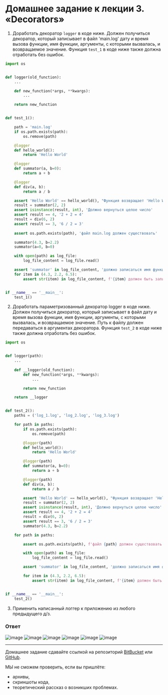 # Домашнее задание к лекции 3. «Decorators»

1. Доработать декоратор `logger` в коде ниже. Должен получиться декоратор, который записывает в файл 'main.log'  дату и время вызова функции, имя функции, аргументы, с которыми вызвалась, и возвращаемое значение. Функция `test_1` в коде ниже также должна отработать без ошибок.

```python
import os


def logger(old_function):
    ...

    def new_function(*args, **kwargs):
        ...

    return new_function


def test_1():

    path = 'main.log'
    if os.path.exists(path):
        os.remove(path)

    @logger
    def hello_world():
        return 'Hello World'

    @logger
    def summator(a, b=0):
        return a + b

    @logger
    def div(a, b):
        return a / b

    assert 'Hello World' == hello_world(), "Функция возвращает 'Hello World'"
    result = summator(2, 2)
    assert isinstance(result, int), 'Должно вернуться целое число'
    assert result == 4, '2 + 2 = 4'
    result = div(6, 2)
    assert result == 3, '6 / 2 = 3'
    
    assert os.path.exists(path), 'файл main.log должен существовать'

    summator(4.3, b=2.2)
    summator(a=0, b=0)

    with open(path) as log_file:
        log_file_content = log_file.read()

    assert 'summator' in log_file_content, 'должно записаться имя функции'
    for item in (4.3, 2.2, 6.5):
        assert str(item) in log_file_content, f'{item} должен быть записан в файл'


if __name__ == '__main__':
    test_1()

```


2. Доработать параметризованный декоратор logger в коде ниже. Должен получиться декоратор, который записывает в файл дату и время вызова функции, имя функции, аргументы, с которыми вызвалась, и возвращаемое значение. Путь к файлу должен передаваться в аргументах декоратора. Функция `test_2` в коде ниже также должна отработать без ошибок.

```python
import os


def logger(path):
    ...
    
    def __logger(old_function):
        def new_function(*args, **kwargs):
            ...

        return new_function

    return __logger


def test_2():
    paths = ('log_1.log', 'log_2.log', 'log_3.log')

    for path in paths:
        if os.path.exists(path):
            os.remove(path)

        @logger(path)
        def hello_world():
            return 'Hello World'

        @logger(path)
        def summator(a, b=0):
            return a + b

        @logger(path)
        def div(a, b):
            return a / b

        assert 'Hello World' == hello_world(), "Функция возвращает 'Hello World'"
        result = summator(2, 2)
        assert isinstance(result, int), 'Должно вернуться целое число'
        assert result == 4, '2 + 2 = 4'
        result = div(6, 2)
        assert result == 3, '6 / 2 = 3'
        summator(4.3, b=2.2)

    for path in paths:

        assert os.path.exists(path), f'файл {path} должен существовать'

        with open(path) as log_file:
            log_file_content = log_file.read()

        assert 'summator' in log_file_content, 'должно записаться имя функции'

        for item in (4.3, 2.2, 6.5):
            assert str(item) in log_file_content, f'{item} должен быть записан в файл'


if __name__ == '__main__':
    test_2()

```

3. Применить написанный логгер к приложению из любого предыдущего д/з.

### Ответ

![image](https://github.com/bezymel/py-homeworks-advanced/assets/129361495/54fe2b2f-0f59-48b6-8d85-e1eb1e8c9188)
![image](https://github.com/bezymel/py-homeworks-advanced/assets/129361495/bf1ee370-8706-4cd3-8208-590eea786bd6)
![image](https://github.com/bezymel/py-homeworks-advanced/assets/129361495/5d1f42f9-5321-40a5-b20a-897d6966e425)
![image](https://github.com/bezymel/py-homeworks-advanced/assets/129361495/8951fa2e-f7b9-4306-b1b4-a8bc05c35dfe)
![image](https://github.com/bezymel/py-homeworks-advanced/assets/129361495/074cdb35-31b2-4732-852a-27faa88fb657)
![image](https://github.com/bezymel/py-homeworks-advanced/assets/129361495/d878c9f7-ee1b-4ac2-a208-c535696e9445)


---
Домашнее задание сдавайте ссылкой на репозиторий [BitBucket](https://bitbucket.org/) или [GitHub](https://github.com/).

МЫ не сможем проверить, если вы пришлёте:

* архивы,
* скриншоты кода,
* теоретический рассказ о возникших проблемах.    



